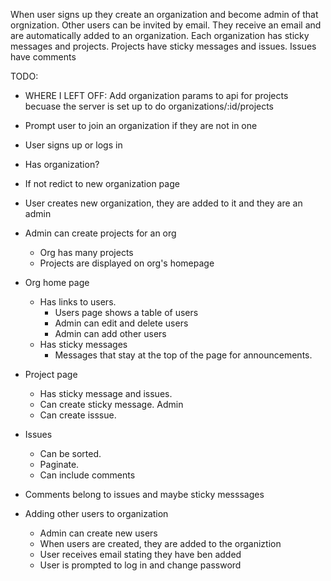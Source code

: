 When user signs up they create an organization and become admin of that orgnization.
Other users can be invited by email. They receive an email and are automatically added to an organization.
Each organization has sticky messages and projects.
Projects have sticky messages and issues.
Issues have comments

TODO:

- WHERE I LEFT OFF: Add organization params to api for projects becuase the server is set up to do organizations/:id/projects

- Prompt user to join an organization if they are not in one
- User signs up or logs in
- Has organization?
- If not redict to new organization page
- User creates new organization, they are added to it and they are an admin
- Admin can create projects for an org
  - Org has many projects
  - Projects are displayed on org's homepage
- Org home page
  - Has links to users.
    - Users page shows a table of users
    - Admin can edit and delete users
    - Admin can add other users
  - Has sticky messages
    - Messages that stay at the top of the page for announcements.
- Project page
  - Has sticky message and issues.
  - Can create sticky message. Admin
  - Can create isssue.
- Issues
  - Can be sorted.
  - Paginate.
  - Can include comments
- Comments belong to issues and maybe sticky messsages

- Adding other users to organization
  - Admin can create new users
  - When users are created, they are added to the organiztion
  - User receives email stating they have ben added
  - User is prompted to log in and change password
